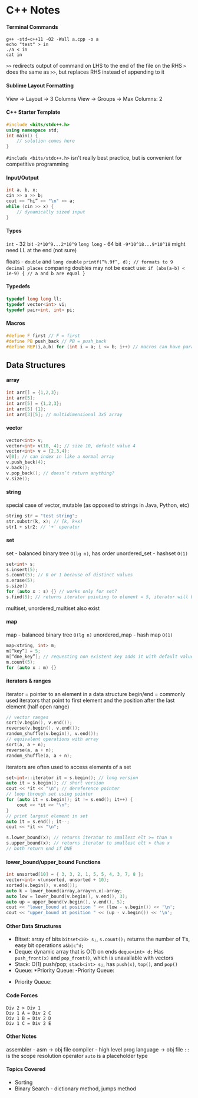 # C++ Notes

#### Terminal Commands
```
g++ -std=c++11 -O2 -Wall a.cpp -o a
echo "test" > in
./a < in
cat in
```
`>>` redirects output of command on LHS to the end of the file on the RHS
`>` does the same as `>>`, but replaces RHS instead of appending to it

#### Sublime Layout Formatting
View -> Layout -> 3 Columns
View -> Groups -> Max Columns: 2

#### C++ Starter Template
```C++
#include <bits/stdc++.h>
using namespace std;
int main() {
    // solution comes here
}
```
`#include <bits/stdc++.h>` isn't really best practice, but is convenient for competitive programming

#### Input/Output
```C++
int a, b, x;
cin >> a >> b;
cout << “hi” << "\n" << a;
while (cin >> x) {
    // dynamically sized input
}
```

#### Types
`int` - 32 bit `-2*10^9...2*10^9`
`long long` - 64 bit `-9*10^18...9*10^18` might need LL at the end (not sure)

floats - `double` and `long double`
`printf(“%.9f”, d); // formats to 9 decimal places`
comparing doubles may not be exact use:
`if (abs(a-b) < 1e-9) { // a and b are equal }`

#### Typedefs
```C++
typedef long long ll;
typedef vector<int> vi;
typedef pair<int, int> pi;
```

#### Macros
```C++
#define F first // F = first
#define PB push_back // PB = push_back
#define REP(i,a,b) for (int i = a; i <= b; i++) // macros can have parameters
```

## Data Structures
#### array
```C++
int arr[] = {1,2,3};
int arr[5];
int arr[5] = {1,2,3};
int arr[5] {1};
int arr[3][5]; // multidimensional 3x5 array
```

#### vector
```C++
vector<int> v;
vector<int> v(10, 4); // size 10, default value 4
vector<int> v = {2,3,4};
v[0]; // can index in like a normal array
v.push_back(4);
v.back();
v.pop_back(); // doesn’t return anything?
v.size();
```

#### string
special case of vector, mutable (as opposed to strings in Java, Python, etc)
```C++
string str = "test string";
str.substr(k, x); // [k, k+x)
str1 + str2; // '+' operator
```

#### set
set - balanced binary tree `O(lg n)`, has order
unordered_set - hashset `O(1)`
```C++
set<int> s;
s.insert(5);
s.count(5); // 0 or 1 because of distinct values
s.erase(5);
s.size()
for (auto x : s) {} // works only for set?
s.find(5); // returns iterator pointing to element = 5, iterator will be end if DNE
```
multiset, unordered_multiset also exist

#### map
map - balanced binary tree `O(lg n)`
unordered_map - hash map `O(1)`
```C++
map<string, int> m;
m[“key”] = 5;
m[“dne_key”]; // requesting non existent key adds it with default value
m.count(5);
for (auto x : m) {}
```

#### iterators & ranges
iterator = pointer to an element in a data structure
begin/end = commonly used iterators that point to first element and the position after the last element (half open range)
```C++
// vector ranges
sort(v.begin(), v.end());
reverse(v.begin(), v.end());
random_shuffle(v.begin(), v.end());
// equivalent operations with array
sort(a, a + n);
reverse(a, a + n);
random_shuffle(a, a + n);
```

iterators are often used to access elements of a set
```C++
set<int>::iterator it = s.begin(); // long version
auto it = s.begin(); // short version
cout << *it << "\n"; // dereference pointer
// loop through set using pointer
for (auto it = s.begin(); it != s.end(); it++) {
    cout << *it << "\n";
}
// print largest element in set
auto it = s.end(); it--;
cout << *it << "\n";

s.lower_bound(x); // returns iterator to smallest elt >= than x
s.upper_bound(x); // returns iterator to smallest elt > than x
// both return end if DNE
```

#### lower_bound/upper_bound Functions
```C++
int unsorted[10] = { 3, 3, 2, 1, 5, 5, 4, 3, 7, 8 };
vector<int> v(unsorted, unsorted + 10);
sorted(v.begin(), v.end());
auto k = lower_bound(array,array+n,x)-array;
auto low = lower_bound(v.begin(), v.end(), 3);
auto up = upper_bound(v.begin(), v.end(), 5);
cout << "lower_bound at position " << (low - v.begin()) << '\n'; 
cout << "upper_bound at position " << (up - v.begin()) << '\n';
```

#### Other Data Structures
* Bitset: array of bits `bitset<10> s;`, `s.count();` returns the number of 1's, easy bit operations `a&b|c^d;`
* Deque: dynamic array that is O(1) on ends `deque<int> d;` Has `push_front(x)` and `pop_front()`, which is unavailable with vectors
* Stack: O(1) push/pop; `stack<int> s;`, has `push(x)`, `top()`, and `pop()`
* Queue: 
*Priority Queue:
-Priority Queue:
- Priority Queue:


#### Code Forces
```
Div 2 > Div 1
Div 1 A = Div 2 C
Div 1 B = Div 2 D
Div 1 C = Div 2 E
```

#### Other Notes
assembler - asm -> obj file
compiler - high level prog language -> obj file
`::` is the scope resolution operator
`auto` is a placeholder type

#### Topics Covered
* Sorting
* Binary Search - dictionary method, jumps method